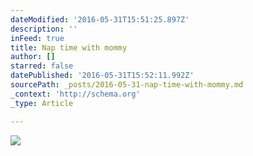 ```yaml
---
dateModified: '2016-05-31T15:51:25.897Z'
description: ''
inFeed: true
title: Nap time with mommy
author: []
starred: false
datePublished: '2016-05-31T15:52:11.992Z'
sourcePath: _posts/2016-05-31-nap-time-with-mommy.md
_context: 'http://schema.org'
_type: Article

---
```

![](https://the-grid-user-content.s3-us-west-2.amazonaws.com/1c0fa4dd-ef4e-46b2-9c69-4a41b80ee882.jpg)